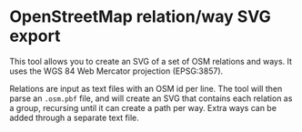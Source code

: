 # OpenStreetMap relation/way SVG export
This tool allows you to create an SVG of a set of OSM relations and ways.
It uses the WGS 84 Web Mercator projection (EPSG:3857).

Relations are input as text files with an OSM id per line.
The tool will then parse an `.osm.pbf` file,
and will create an SVG that contains
each relation as a group,
recursing until it can create a path per way.
Extra ways can be added through a separate text file.